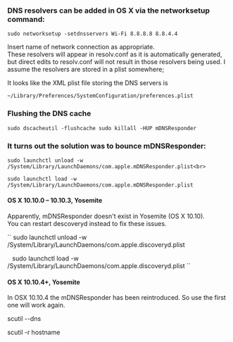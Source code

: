 ### DNS resolvers can be added in OS X via the networksetup command:

``
sudo networksetup -setdnsservers Wi-Fi 8.8.8.8 8.8.4.4
``

Insert name of network connection as appropriate. <br>
These resolvers will appear in resolv.conf as it is automatically generated, 
but direct edits to resolv.conf will not result in those resolvers being used. 
I assume the resolvers are stored in a plist somewhere;

It looks like the XML plist file storing the DNS servers is 

``
~/Library/Preferences/SystemConfiguration/preferences.plist
``


### Flushing the DNS cache

``
sudo dscacheutil -flushcache
sudo killall -HUP mDNSResponder
``

### It turns out the solution was to bounce mDNSResponder:

``
sudo launchctl unload -w /System/Library/LaunchDaemons/com.apple.mDNSResponder.plist<br>
``

``
sudo launchctl load -w /System/Library/LaunchDaemons/com.apple.mDNSResponder.plist
``

#### OS X 10.10.0 – 10.10.3, Yosemite

Apparently, mDNSResponder doesn't exist in Yosemite (OS X 10.10).<br>
You can restart descoveryd instead to fix these issues.

``
sudo launchctl unload -w /System/Library/LaunchDaemons/com.apple.discoveryd.plist

``
``
sudo launchctl load -w /System/Library/LaunchDaemons/com.apple.discoveryd.plist
``


#### OS X 10.10.4+, Yosemite

In OSX 10.10.4 the mDNSResponder has been reintroduced. So use the first one will work again.


scutil --dns

scutil -r hostname
